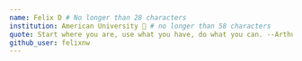 ```yaml
---
name: Felix D # No longer than 28 characters
institution: American University 🚩 # no longer than 58 characters
quote: Start where you are, use what you have, do what you can. --Arthur Ashe # no longer than 100 characters, avoid using quotes(") to guarantee the format remains the same.
github_user: felixnw
---
```


